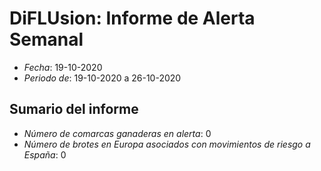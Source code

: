 # DiFLUsion: Informe de Alerta Semanal 

 - *Fecha*: 19-10-2020
 - *Periodo de*: 19-10-2020 a 26-10-2020

## Sumario del informe 
 - *Número de comarcas ganaderas en alerta*: 0
 - *Número de brotes en Europa asociados con movimientos de riesgo a España*: 0